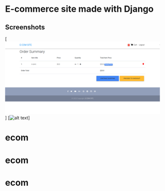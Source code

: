 # E-commerce site made with Django

## Screenshots

[![alt text](https://github.com/AB498/ecom/blob/main/img/s1.png "Logo")]
[![alt text](/img/s2?raw=true "Logo")]

# ecom

# ecom

# ecom
